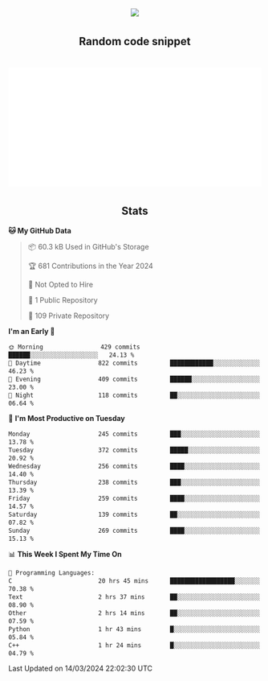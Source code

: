<h1 align="center"><img src="https://readme-typing-svg.demolab.com?font=JetBrains+Mono&duration=3000&pause=1500&color=FE8019&center=true&multiline=true&repeat=false&random=false&width=600&height=60&lines=Welcome+to+my+page!;I'm+currently+learning+C%2C+Rust+and+C%2B%2B"></h1>

<h2 align="center">Random code snippet</h2>

<h1 align="center"><img src="assets/code_snippet.svg"></h1>

<h2 align="center">Stats</h2>

<!--START_SECTION:waka-->
**🐱 My GitHub Data** 

> 📦 60.3 kB Used in GitHub's Storage 
 > 
> 🏆 681 Contributions in the Year 2024
 > 
> 🚫 Not Opted to Hire
 > 
> 📜 1 Public Repository 
 > 
> 🔑 109 Private Repository 
 > 
**I'm an Early 🐤** 

```text
🌞 Morning                429 commits         ██████░░░░░░░░░░░░░░░░░░░   24.13 % 
🌆 Daytime                822 commits         ████████████░░░░░░░░░░░░░   46.23 % 
🌃 Evening                409 commits         ██████░░░░░░░░░░░░░░░░░░░   23.00 % 
🌙 Night                  118 commits         ██░░░░░░░░░░░░░░░░░░░░░░░   06.64 % 
```
📅 **I'm Most Productive on Tuesday** 

```text
Monday                   245 commits         ███░░░░░░░░░░░░░░░░░░░░░░   13.78 % 
Tuesday                  372 commits         █████░░░░░░░░░░░░░░░░░░░░   20.92 % 
Wednesday                256 commits         ████░░░░░░░░░░░░░░░░░░░░░   14.40 % 
Thursday                 238 commits         ███░░░░░░░░░░░░░░░░░░░░░░   13.39 % 
Friday                   259 commits         ████░░░░░░░░░░░░░░░░░░░░░   14.57 % 
Saturday                 139 commits         ██░░░░░░░░░░░░░░░░░░░░░░░   07.82 % 
Sunday                   269 commits         ████░░░░░░░░░░░░░░░░░░░░░   15.13 % 
```


📊 **This Week I Spent My Time On** 

```text
💬 Programming Languages: 
C                        20 hrs 45 mins      ██████████████████░░░░░░░   70.38 % 
Text                     2 hrs 37 mins       ██░░░░░░░░░░░░░░░░░░░░░░░   08.90 % 
Other                    2 hrs 14 mins       ██░░░░░░░░░░░░░░░░░░░░░░░   07.59 % 
Python                   1 hr 43 mins        █░░░░░░░░░░░░░░░░░░░░░░░░   05.84 % 
C++                      1 hr 24 mins        █░░░░░░░░░░░░░░░░░░░░░░░░   04.79 % 
```


 Last Updated on 14/03/2024 22:02:30 UTC
<!--END_SECTION:waka-->
